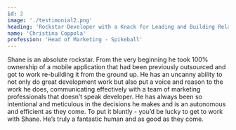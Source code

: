 ```yaml
---
id: 2
image: './testimonial2.png'
heading: 'Rockstar Developer with a Knack for Leading and Building Relationships'
name: 'Christina Coppola'
profession: 'Head of Marketing - Spikeball'
---
```

Shane is an absolute rockstar. From the very beginning he took 100% ownership of a mobile application that had been previously outsourced and got to work re-building it from the ground up. He has an uncanny ability to not only do great development work but also put a voice and reason to the work he does, communicating effectively with a team of marketing professionals that doesn’t speak developer. He has always been so intentional and meticulous in the decisions he makes and is an autonomous and efficient as they come. To put it bluntly - you’d be lucky to get to work with Shane. He’s truly a fantastic human and as good as they come.
